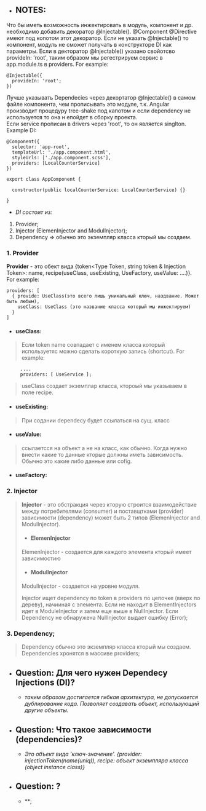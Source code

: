 - ## NOTES:
Что бы иметь возможность инжектировать в модуль, компонент и др. необходимо добавить декоратор @Injectable(). @Component @Directive имеют под копотом этот декоратор. Если не указать @Injectable() то компонент, модуль не сможет получать в конструкторе DI как параметры. Если в декторатор @Injectable() указано свойотсво provideIn: 'root', таким образом мы регестрируем сервис в app.module.ts в providers. For example:
```
@Injectable({
  provideIn: 'root'; 
})
```
Лучше указывать Dependecies через декортатор @Injectable() в самом файле компонента, чем прописывать это модуле, т.к. Angular производит процедуру tree-shake под капотом и если dependency не используется то она н епойдет в сборку проекта.  
Если service прописан в drivers  через 'root', то он является singlton.  
Example DI:
```
@Component({
  selector: 'app-root',
  templateUrl: './app.component.html',
  styleUrls: ['./app.component.scss'],
  providers: [LocalCounterService]
})

export class AppComponent {

  constructor(public localCounterService: LocalCounterService) {}
  
}
```

  - *DI состоит из:*
1.  Provider;
2.  Injector (ElemenInjector and ModulInjector);
3.  Dependency => обычно это экземпляр класса кторый мы создаем.

### 1. Provider
**Provider** - это обект вида {token<Type Token, string token & Injection Token>: name, recipe(useClass, useExisting, UseFactory, useValue: ....)}. For example:
~~~
providers: [
  { provide: UseClass(это всего лишь уникальный ключ, наздвание. Может быть любым),
    useClass: UseClass (это название класса который мы инжектируем)
  }
]
~~~
- #### useClass:
> Если token name совпадает с именем класса который используетяс можно сделать короткую запись (shortcut). For example:
```
     ....
     providers: [ UseService ];
```
> useClass создает экземплар класса, ктороый мы указываем в поле recipe. 

- #### useExisting:
> При содании dependecy будет ссылаться на сущ. класс
- #### useValue:
> ссылаетсся на объект а не на класс, как обычно. Когда нужно внести какие то данные кторые должны иметь зависимость. Обычно это какие либо данные или cofig.
- #### useFactory:

### 2. Injector
> **Injector** - это обстракция через кторую строится взаимодействие между потребителями (consumer) и поставщтками (provider) зависимости (dependency) может быть 2 типов (ElemenInjector and ModulInjector).
> - #### ElemenInjector
>ElemenInjector  - создается для каждого элемента кторый имеет зависимостию
> - #### ModulInjector
> ModulInjector - создается на уровне модуля.
>
> Injector ищет dependency по token в providers по цепочке (вверх по дереву), начииная с элемента. Если не находит в ElementInjectors идет в ModuleInjector и затем еще выше в NullInjector. Если Dependency не обнаружена NullInjector выдает ошибку (Error);

### 3. Dependency;
> Dependency обычно это экземпляр класса кторый мы создаем. Dependencies хронятся в массиве providers;


- ## Question: Для чего нужен Dependecy Injections (DI)?

  -  *таким образом достигается гибкая архитектура, не допускается дублирование кода.
Позволяет создавать объект, использующий другие объекты.*

- ## Question: Что такое зависимости (dependencies)?
 
  -  *Это объект вида 'ключ-значение'. {provider: injectionToken(name(uniq)), recipe: объект экземпляра класса (object instance class)}*

- ## Question: ?

  -  **;
